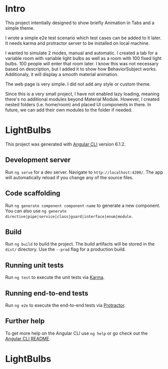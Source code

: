 # Intro

This project intentially designed to show briefly Animation in Tabs and a simple theme.

I wrote a simple e2e test scenario which test cases can be added to it later. It needs karma and protractor server to be installed on local machine.

I wanted to simulate 2 modes, manual and automatic. I created a tab for a variable room with variable light bulbs as well as a room with  100 fixed light bulbs. 100 people will enter that room later. I know this was not necessary based on description, but I added it to show how BehaviorSubject works. Additionaly, it will display a smooth material animation.

The web page is very simple. I did not add any style or custom theme.

Since this is a very small project, I have not enabled lazy loading, meaning there's no additional modules beyond Material Module. However, I created nested folders (i.e. home/room) and placed UI components in there. In future, we can add their own modules to the folder if needed.

# LightBulbs

This project was generated with [Angular CLI](https://github.com/angular/angular-cli) version 6.1.2.

## Development server

Run `ng serve` for a dev server. Navigate to `http://localhost:4200/`. The app will automatically reload if you change any of the source files.

## Code scaffolding

Run `ng generate component component-name` to generate a new component. You can also use `ng generate directive|pipe|service|class|guard|interface|enum|module`.

## Build

Run `ng build` to build the project. The build artifacts will be stored in the `dist/` directory. Use the `--prod` flag for a production build.

## Running unit tests

Run `ng test` to execute the unit tests via [Karma](https://karma-runner.github.io).

## Running end-to-end tests

Run `ng e2e` to execute the end-to-end tests via [Protractor](http://www.protractortest.org/).

## Further help

To get more help on the Angular CLI use `ng help` or go check out the [Angular CLI README](https://github.com/angular/angular-cli/blob/master/README.md).
# LightBulbs

